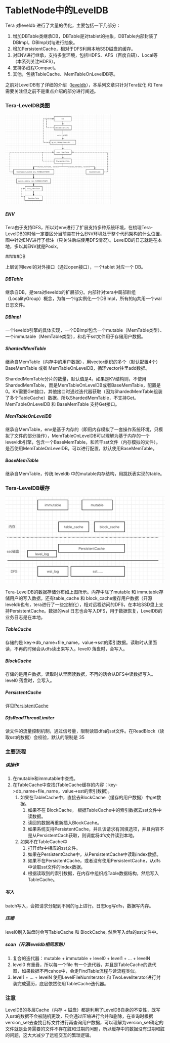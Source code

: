 # TabletNode中的LevelDB

Tera 对leveldb 进行了大量的优化，主要包括一下几部分：

1. 增加DBTable类继承DB，DBTable是对tablet的抽象，DBTable内部封装了DBImpl，DBImpl对lg进行抽象。
2. 增加PersistentCache，相对于DFS利用本地SSD磁盘的缓存。
3. 对ENV进行继承，支持多套环境，包括HDFS、AFS（百度自研）、Local等（本系列关注HDFS）。
4. 支持多线程Compact。
5. 其他，包括TableCache、MemTableOnLevelDB等。

之前对LevelDB有了详细的介绍（[leveldb](https://github.com/joeylichang/joeylichang.github.io/blob/master/src/leveldb/overview.md)），本系列文章只针对Tera优化 和 Tera需要关注但之前不是重点介绍的部分进行阐述。

### Tera-LevelDB类图

<img src="../../../../images/tera_leveldb_class.png" alt="tera_leveldb_class" style="zoom:33%;" />



##### ENV

Tera由于支持DFS，所以对env进行了扩展支持多种系统环境，在梳理Tera-LevelDB的时候一定要区分当前类在什么ENV环境处于整个代码架构的什么位置，图中针对ENV进行了标注（只关注后端使用DFS情况）。LevelDB的日志就是在本地，多以其ENV就是Posix。

#####DB

上层访问level的对外接口（通过open接口），一个tablet 对应一个 DB。

##### DBTable

继承自DB，是tera对leveldb的扩展部分。内部针对tera中局部群组（LocalityGroup）概念，为每一个lg实例化一个DBImpl，所有的lg共用一个wal日志文件。

##### DBImpl
一个leveldb引擎的具体实现，一个DBImpl包含一个mutable（MemTable类型）、一个immutable（MemTable类型），和若干sst文件用于存储用户数据。

##### ShardedMemTable
继承自MemTable（内存中的用户数据），用vector组织的多个（默认配置4个）BaseMemTable 或者 MemTableOnLevelDB，循环vector往里add数据。

ShardedMemTable分片的数量，默认值是4。如果是KV结构则，不使用ShardedMemTable，而是MemTableOnLevelDB或者BaseMemTable，配置是0。KV需要Get接口，其他接口时通过迭代器获取（因为ShardedMemTable组装了多个TableCache）数据。所以ShardedMemTable，不支持Get。MemTableOnLevelDB 和 BaseMemTable 支持Get接口。

##### MemTableOnLevelDB

继承自MemTable，env是基于内存的（即用内存模拟了一套操作系统环境，只模拟了文件的部分操作），MemTableOnLevelDB可以理解为基于内存的一个levevldb引擎，包含一个BaseMemTable，和若干sst文件（内存模拟的文件）。是否使用MemTableOnLevelDB，可以进行配置，默认使用BaseMemTable。

##### BaseMemTable
继承自MemTable，传统 leveldb 中的mutable内存结构，用跳跃表实现的table。



### Tera-LevelDB缓存

<img src="../../../../images/tera_leveldb_cache.png" alt="tera_leveldb_cache" style="zoom:50%;" />

Tera-LevelDB的数据存储分布如上图所示。内存中除了mutable 和 immutable存储用户的写入数据，还有table_cache 和 block_cache缓存用户数据（开源leveldb也有，tera进行了一些定制化），相对远程访问的DFS，在本地SSD盘上支持PersistentCache。数据的wal 日志也会写入DFS，用于数据恢复，LevelDB的业务日志是在本地。



##### TableCache

存储的是 key->db_name+file_name，value->sst的索引数据。读取时从里面读，不再的时候会从dfs读出来写入。level0 落盘时，会写入。

##### BlockCache

存储的是用户数据。读取时从里面读数据，不再的话会从DFS中读数据写入。level0 落盘时，会写入。

##### PersistentCache

详见[PersistentCache](https://github.com/joeylichang/joeylichang.github.io/blob/master/src/tera/tablet_node/leveldb/persistent_cache.md)

##### DfsReadThreadLimiter

读文件的流量控制机制，通过信号量，限制读取dfs的sst文件。在ReadBlock（读取sst的数据）会校验，默认的限制是 35



### 主要流程

##### 读操作

1. 在mutable和immutable中查找。
2. 在TableCache中查找(TableCache缓存的内容：key->db_name+file_name，value->sst的索引数据)。
   1. 如果在TableCache中，直接去BlockCache（缓存的用户数据）中get数据。
      1. 如果不在 BlockCache， 根据TableCache中的索引数据去sst文件中读数据。
      2. 读回的数据再重新插入BlockCache。
      3. 如果系统支持PersistentCache，并且该请求有回填选项，并且内容不是从PersistentCach获取，则调度将dfs文件读到本地。
   2. 如果不在TableCache中
      1. 打开dfs中相应的sst文件。
      2. 如果在PersistentCache中，从PersistentCache中读取index数据。
      3. 如果不在PersistentCache，或者没有使用PersistentCache，从dfs中读取sst文件的index数据。
      4. 根据读取到的索引数据，在内存中组织成Table数据结构，然后写入TableCache。

#####  写入

batch写入，会把请求分配到不同的lg上进行。日志log写dfs，数据写内存。

##### 压缩

level0刷入磁盘时会写TableCache 和 BlockCache, 然后写入dfs的sst文件中。

##### scan（开源leveldb相同思路）

1. 复合的迭代器：mutable + immutable + level0 + level1 + ... + levelN
2. level0 有重叠，所以每一个file 有一个迭代器，并且是TableCache的迭代器，如果数据不再cahce中，会走FindTable流程与读流程类似。
3. level1 + ... + levelN 使用LevelFileNumIterator 和 TwoLevelIterator进行封装完成遍历，底层依然使用TableCache迭代器。

### 注意

LevelDB的多层Cache（内存 + 磁盘）都是利用了LevelDB自身的不变性，既写入sst的数据不会被随机更改，只会通过压缩进行合并和删除，在查询时根据version_set去查找目标文件进行再查询用户数据，可以理解为version_set确定的文件就是业务需要的文件不存在脏和过期的问题，所以缓存中的数据没有过期和脏的问题，这大大减少了远程交互的繁琐逻辑。




















